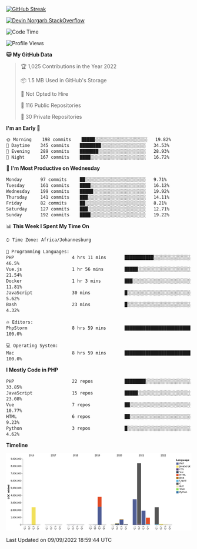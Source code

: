 
[![GitHub Streak](http://github-readme-streak-stats.herokuapp.com?user=DevinNorgarb&date_format=M%20j%5B%2C%20Y%5D)](https://git.io/streak-stats)


[![Devin Norgarb StackOverflow](https://github-readme-stackoverflow.vercel.app/?userID=4993755)](https://stackoverflow.com/users/4993755/devin-norgarb)

<!--START_SECTION:waka-->
![Code Time](http://img.shields.io/badge/Code%20Time-5%2C755%20hrs%207%20mins-blue)

![Profile Views](http://img.shields.io/badge/Profile%20Views-0-blue)

**🐱 My GitHub Data** 

> 🏆 1,025 Contributions in the Year 2022
 > 
> 📦 1.5 MB Used in GitHub's Storage 
 > 
> 🚫 Not Opted to Hire
 > 
> 📜 116 Public Repositories 
 > 
> 🔑 30 Private Repositories  
 > 
**I'm an Early 🐤** 

```text
🌞 Morning    198 commits    █████░░░░░░░░░░░░░░░░░░░░   19.82% 
🌆 Daytime    345 commits    ████████░░░░░░░░░░░░░░░░░   34.53% 
🌃 Evening    289 commits    ███████░░░░░░░░░░░░░░░░░░   28.93% 
🌙 Night      167 commits    ████░░░░░░░░░░░░░░░░░░░░░   16.72%

```
📅 **I'm Most Productive on Wednesday** 

```text
Monday       97 commits     ██░░░░░░░░░░░░░░░░░░░░░░░   9.71% 
Tuesday      161 commits    ████░░░░░░░░░░░░░░░░░░░░░   16.12% 
Wednesday    199 commits    █████░░░░░░░░░░░░░░░░░░░░   19.92% 
Thursday     141 commits    ███░░░░░░░░░░░░░░░░░░░░░░   14.11% 
Friday       82 commits     ██░░░░░░░░░░░░░░░░░░░░░░░   8.21% 
Saturday     127 commits    ███░░░░░░░░░░░░░░░░░░░░░░   12.71% 
Sunday       192 commits    ████░░░░░░░░░░░░░░░░░░░░░   19.22%

```


📊 **This Week I Spent My Time On** 

```text
⌚︎ Time Zone: Africa/Johannesburg

💬 Programming Languages: 
PHP                      4 hrs 11 mins       ███████████░░░░░░░░░░░░░░   46.5% 
Vue.js                   1 hr 56 mins        █████░░░░░░░░░░░░░░░░░░░░   21.54% 
Docker                   1 hr 3 mins         ███░░░░░░░░░░░░░░░░░░░░░░   11.81% 
JavaScript               30 mins             █░░░░░░░░░░░░░░░░░░░░░░░░   5.62% 
Bash                     23 mins             █░░░░░░░░░░░░░░░░░░░░░░░░   4.32%

🔥 Editors: 
PhpStorm                 8 hrs 59 mins       █████████████████████████   100.0%

💻 Operating System: 
Mac                      8 hrs 59 mins       █████████████████████████   100.0%

```

**I Mostly Code in PHP** 

```text
PHP                      22 repos            ████████░░░░░░░░░░░░░░░░░   33.85% 
JavaScript               15 repos            █████░░░░░░░░░░░░░░░░░░░░   23.08% 
Vue                      7 repos             ██░░░░░░░░░░░░░░░░░░░░░░░   10.77% 
HTML                     6 repos             ██░░░░░░░░░░░░░░░░░░░░░░░   9.23% 
Python                   3 repos             █░░░░░░░░░░░░░░░░░░░░░░░░   4.62%

```


**Timeline**

![Chart not found](https://raw.githubusercontent.com/DevinNorgarb/DevinNorgarb/main/charts/bar_graph.png) 


 Last Updated on 09/09/2022 18:59:44 UTC
<!--END_SECTION:waka-->

